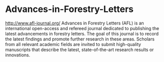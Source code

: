 Advances-in-Forestry-Letters
============================

http://www.afl-journal.org/
Advances in Forestry Letters (AFL) is an international open-access and refereed journal dedicated to publishing the latest advancements in forestry letters. The goal of this journal is to record the latest findings and promote further research in these areas. Scholars from all relevant academic fields are invited to submit high-quality manuscripts that describe the latest, state-of-the-art research results or innovations.
